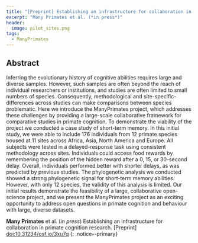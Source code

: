 ```yaml
---
title: "[Preprint] Establishing an infrastructure for collaboration in primate cognition research"
excerpt: "Many Primates et al. (*in press*)"
header:
  image: pilot_sites.png
tags:
  - ManyPrimates
---
```


## Abstract

Inferring the evolutionary history of cognitive abilities requires large and diverse samples. However, such samples are often beyond the reach of individual researchers or institutions, and studies are often limited to small numbers of species. Consequently, methodological and site-specific-differences across studies can make comparisons between species problematic. Here we introduce the ManyPrimates project, which addresses these challenges by providing a large-scale collaborative framework for comparative studies in primate cognition. To demonstrate the viability of the project we conducted a case study of short-term memory. In this initial study, we were able to include 176 individuals from 12 primate species housed at 11 sites across Africa, Asia, North America and Europe. All subjects were tested in a delayed-response task using consistent methodology across sites. Individuals could access food rewards by remembering the position of the hidden reward after a 0, 15, or 30-second delay. Overall, individuals performed better with shorter delays, as was predicted by previous studies. The phylogenetic analysis we conducted showed a strong phylogenetic signal for short-term memory abilities. However, with only 12 species, the validity of this analysis is limited. Our initial results demonstrate the feasibility of a large, collaborative open-science project, and we present the ManyPrimates project as an exciting opportunity to address open questions in primate cognition and behaviour with large, diverse datasets.

**Many Primates** et al. (*in press*) Establishing an infrastructure for collaboration in primate cognition research. [Preprint] [doi:10.31234/osf.io/3xu7q](https://doi.org/10.31234/osf.io/3xu7q)
{: .notice--primary}
